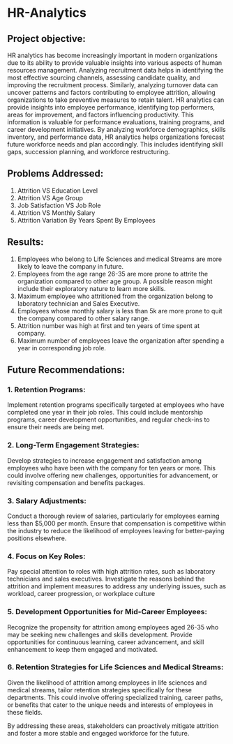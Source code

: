 # HR-Analytics

## Project objective:
HR analytics has become increasingly important in modern organizations due to its ability to provide valuable insights into various aspects of human resources management. Analyzing recruitment data helps in identifying the most effective sourcing channels, assessing candidate quality, and improving the recruitment process. Similarly, analyzing turnover data can uncover patterns and factors contributing to employee attrition, allowing organizations to take preventive measures to retain talent.
HR analytics can provide insights into employee performance, identifying top performers, areas for improvement, and factors influencing productivity. This information is valuable for performance evaluations, training programs, and career development initiatives. By analyzing workforce demographics, skills inventory, and performance data, HR analytics helps organizations forecast future workforce needs and plan accordingly. This includes identifying skill gaps, succession planning, and workforce restructuring.
## Problems Addressed:
1.	Attrition VS Education Level
2.	Attrition VS Age Group
3.	Job Satisfaction VS Job Role
4.	Attrition VS Monthly Salary
5.	Attrition Variation By Years Spent By Employees

## Results:
1. Employees who belong to Life Sciences and medical Streams are more likely to leave the company in future.
2. Employees from the age range 26-35 are more prone to attrite the organization compared to other age group. A possible reason might include their exploratory nature to learn more skills.
3. Maximum employee who attritioned from the organization belong to laboratory technician and Sales Executive.
4. Employees whose monthly salary is less than 5k are more prone to quit the company compared to other salary range.
5. Attrition number was high at first and ten years of time spent at company.
6. Maximum number of employees leave the organization after spending a year in corresponding job role.

## Future Recommendations:
### 1.	Retention Programs: 
Implement retention programs specifically targeted at employees who have completed one year in their job roles. This could include mentorship programs, career development opportunities, and regular check-ins to ensure their needs are being met.
### 2.	Long-Term Engagement Strategies: 
Develop strategies to increase engagement and satisfaction among employees who have been with the company for ten years or more. This could involve offering new challenges, opportunities for advancement, or revisiting compensation and benefits packages.
### 3.	Salary Adjustments: 
Conduct a thorough review of salaries, particularly for employees earning less than $5,000 per month. Ensure that compensation is competitive within the industry to reduce the likelihood of employees leaving for better-paying positions elsewhere.
### 4.	Focus on Key Roles: 
Pay special attention to roles with high attrition rates, such as laboratory technicians and sales executives. Investigate the reasons behind the attrition and implement measures to address any underlying issues, such as workload, career progression, or workplace culture
### 5.	Development Opportunities for Mid-Career Employees: 
Recognize the propensity for attrition among employees aged 26-35 who may be seeking new challenges and skills development. Provide opportunities for continuous learning, career advancement, and skill enhancement to keep them engaged and motivated.
### 6.	Retention Strategies for Life Sciences and Medical Streams: 
Given the likelihood of attrition among employees in life sciences and medical streams, tailor retention strategies specifically for these departments. This could involve offering specialized training, career paths, or benefits that cater to the unique needs and interests of employees in these fields.

By addressing these areas, stakeholders can proactively mitigate attrition and foster a more stable and engaged workforce for the future.
